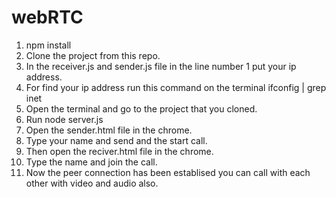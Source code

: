 # webRTC

1. npm install
2. Clone the project from this repo.
3. In the receiver.js and sender.js file in the line number 1 put your ip address.
4. For find your ip address run this command on the terminal ifconfig | grep inet
5. Open the terminal and go to the project that you cloned.
6. Run node server.js
7. Open the sender.html file in the chrome.
8. Type your name and send and the start call.
9. Then open the reciver.html file in the chrome.
10. Type the name and join the call.
11. Now the peer connection has been establised you can call with each other with video and audio also.
